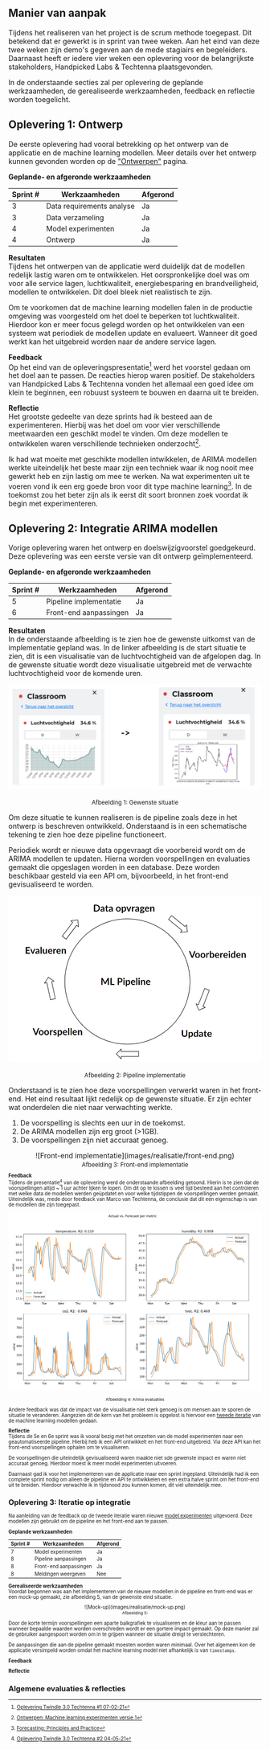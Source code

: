 ## Manier van aanpak

Tijdens het realiseren van het project is de scrum methode toegepast. Dit betekend dat er gewerkt is in sprint van twee weken. Aan het eind van deze twee weken zijn demo's gegeven aan de mede stagiairs en begeleiders. Daarnaast heeft er iedere vier weken een oplevering voor de belangrijkste stakeholders, Handpicked Labs & Techtenna plaatsgevonden.

In de onderstaande secties zal per oplevering de geplande werkzaamheden, de gerealiseerde werkzaamheden, feedback en reflectie worden toegelicht.

## Oplevering 1: Ontwerp

De eerste oplevering had vooral betrekking op het ontwerp van de applicatie en de machine learning modellen. Meer details over het ontwerp kunnen gevonden worden op de ["Ontwerpen"](ontwerpen.md) pagina.

**Geplande- en afgeronde werkzaamheden** <br>

| Sprint # | Werkzaamheden             | Afgerond |
| -------- | ------------------------- | -------- |
| 3        | Data requirements analyse | Ja       |
| 3        | Data verzameling          | Ja       |
| 4        | Model experimenten        | Ja       |
| 4        | Ontwerp                   | Ja       |

**Resultaten** <br>
Tijdens het ontwerpen van de applicatie werd duidelijk dat de modellen redelijk lastig waren om te ontwikkelen. Het oorspronkelijke doel was om voor alle service lagen, luchtkwaliteit, energiebesparing en brandveiligheid, modellen te ontwikkelen. Dit doel bleek niet realistisch te zijn.

Om te voorkomen dat de machine learning modellen falen in de productie omgeving was voorgesteld om het doel te beperken tot luchtkwaliteit. Hierdoor kon er meer focus gelegd worden op het ontwikkelen van een systeem wat periodiek de modellen update en evalueert. Wanneer dit goed werkt kan het uitgebreid worden naar de andere service lagen.

**Feedback** <br>
Op het eind van de opleveringspresentatie[^1] werd het voorstel gedaan om het doel aan te passen. De reacties hierop waren positief. De stakeholders van Handpicked Labs & Techtenna vonden het allemaal een goed idee om klein te beginnen, een robuust systeem te bouwen en daarna uit te breiden.

**Reflectie** <br>
Het grootste gedeelte van deze sprints had ik besteed aan de experimenteren. Hierbij was het doel om voor vier verschillende meetwaarden een geschikt model te vinden. Om deze modellen te ontwikkelen waren verschillende technieken onderzocht[^2].

Ik had wat moeite met geschikte modellen intwikkelen, de ARIMA modellen werkte uiteindelijk het beste maar zijn een techniek waar ik nog nooit mee gewerkt heb en zijn lastig om mee te werken. Na wat experimenten uit te voeren vond ik een erg goede bron voor dit type machine learning[^3]. In de toekomst zou het beter zijn als ik eerst dit soort bronnen zoek voordat ik begin met experimenteren.

## Oplevering 2: Integratie ARIMA modellen

Vorige oplevering waren het ontwerp en doelswijzigvoorstel goedgekeurd. Deze oplevering was een eerste versie van dit ontwerp geïmplementeerd.

**Geplande- en afgeronde werkzaamheden** <br>

| Sprint # | Werkzaamheden          | Afgerond |
| -------- | ---------------------- | -------- |
| 5        | Pipeline implementatie | Ja       |
| 6        | Front-end aanpassingen | Ja       |

**Resultaten** <br>
In de onderstaande afbeelding is te zien hoe de gewenste uitkomst van de implementatie gepland was. In de linker afbeelding is de start situatie te zien, dit is een visualisatie van de luchtvochtigheid van de afgelopen dag. In de gewenste situatie wordt deze visualisatie uitgebreid met de verwachte luchtvochtigheid voor de komende uren.

![Gewenste situatie](images/realisatie/gewenste-situatie.png)

<center><small>Afbeelding 1: Gewenste situatie</small></center>

Om deze situatie te kunnen realiseren is de pipeline zoals deze in het ontwerp is beschreven ontwikkeld. Onderstaand is in een schematische tekening te zien hoe deze pipeline functioneert.

Periodiek wordt er nieuwe data opgevraagt die voorbereid wordt om de ARIMA modellen te updaten. Hierna worden voorspellingen en evaluaties gemaakt die opgeslagen worden in een database. Deze worden beschikbaar gesteld via een API om, bijvoorbeeld, in het front-end gevisualiseerd te worden.

![Pipeline implementatie](images/realisatie/pipeline.png)

<center><small>Afbeelding 2: Pipeline implementatie</small></center>

Onderstaand is te zien hoe deze voorspellingen verwerkt waren in het front-end. Het eind resultaat lijkt redelijk op de gewenste situatie. Er zijn echter wat onderdelen die niet naar verwachting werkte.

1. De voorspelling is slechts een uur in de toekomst.
2. De ARIMA modellen zijn erg groot (>1GB).
3. De voorspellingen zijn niet accuraat genoeg.

<center>![Front-end implementatie](images/realisatie/front-end.png)</center>
<center><small>Afbeelding 3: Front-end implementatie<small></center>

**Feedback** <br>
Tijdens de presentatie[^4] van de oplevering werd de onderstaande afbeelding getoond. Hierin is te zien dat de voorspellingen altijd ~ 1 uur achter lijken te lopen. Om dit op te lossen is veel tijd besteed aan het controleren met welke data de modellen werden geüpdatet en voor welke tijdstippen de voorspellingen werden gemaakt. Uiteindelijk was, mede door feedback van Marco van Techtenna, de conclusie dat dit een eigenschap is van de modellen die zijn toegepast.

![Arima evaluatie](images/realisatie/arima-evaluatie.png)

<center><small>Afbeelding 4: Arima evaluaties</small></center>

Andere feedback was dat de impact van de visualisatie niet sterk genoeg is om mensen aan te sporen de situatie te veranderen. Aangezien dit de kern van het probleem is opgelost is hiervoor een [tweede iteratie](ontwerpen.md#model-experimenten-versie-2) van de machine learning modellen gedaan.

**Reflectie** <br>
Tijdens de 5e en 6e sprint was ik vooral bezig met het omzetten van de model experimenten naar een geautomatiseerde pipeline. Hierbij heb ik een API ontwikkelt en het front-end uitgebreid. Via deze API kan het front-end voorspellingen ophalen om te visualiseren.

De voorspellingen die uiteindelijk gevisualiseerd waren maakte niet sde gewenste impact en waren niet accuraat genoeg. Hierdoor moest ik meer model experimenten uitvoeren.

Daarnaast gad ik voor het implementeren van de applicatie maar een sprint ingepland. Uiteindelijk had ik een complete sprint nodig om alleen de pipeline en API te ontwikkelen en een extra halve sprint om het front-end uit te breiden. Hierdoor verwachte ik in tijdsnood zou kunnen komen, dit viel uiteindelijk mee.

## Oplevering 3: Iteratie op integratie

Na aanleiding van de feedback op de tweede iteratie waren nieuwe [model experimenten](ontwerpen.md#model-experimenten-versie-2) uitgevoerd. Deze modellen zijn gebruikt om de pipeline en het front-end aan te passen.

**Geplande werkzaamheden** <br>

| Sprint # | Werkzaamheden          | Afgerond |
| -------- | ---------------------- | -------- |
| 7        | Model experimenten     | Ja       |
| 8        | Pipeline aanpassingen  | Ja       |
| 8        | Front-end aanpassingen | Ja       |
| 8        | Meldingen weergeven    | Nee      |

**Gerealiseerde werkzaamheden** <br>
Voordat begonnen was aan het implementeren van de nieuwe modellen in de pipeline en front-end was er een mock-up gemaakt, zie afbeelding 5, van de gewenste eind situatie.

<center>
![Mock-up](images/realisatie/mock-up.png)
</center>

<center><small>Afbeelding 5: </small></center>

Door de korte termijn voorspellingen een aparte balkgrafiek te visualiseren en de kleur aan te passen wanneer bepaalde waarden worden overschreden wordt er een gortere impact gemaakt. Op deze manier zal de gebruiker aangespoort worden om in te grijpen wanneer de situatie dreigt te verslechteren.

De aanpassingen die aan de pipeline gemaakt moesten worden waren minimaal. Over het algemeen kon de applicatie versimpeld worden omdat het machine learning model niet afhankelijk is van `timestamps`. 


**Feedback** <br>

**Reflectie** <br>

## Algemene evaluaties & reflecties

[^1]: [Oplevering Twindle 3.0 Techtenna #1 07-02-21](pdfs/oplevering_1.pdf)
[^2]: [Ontwerpen: Machine learning experimenten versie 1](ontwerpen.md#model-experimenten-versie-1)
[^3]: [Forecasting: Principles and Practice](https://otexts.com/fpp2/index.html)
[^4]: [Oplevering Twindle 3.0 Techtenna #2 04-05-21](pdfs/oplevering_2.pdf)
